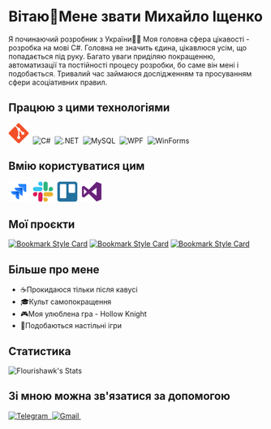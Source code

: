 # Вітаю👋Мене звати Михайло Іщенко

Я починаючий розробник з України💛💙 Моя головна сфера цікавості - розробка на мові C#. Головна не значить єдина, цікавлюся усім, що 
попадається під руку. Багато уваги приділяю покращенню, автоматизації та постійності процесу розробки, бо саме він мені і подобається.
Тривалий час займаюся дослідженням та просуванням сфери асоціативних правил.

## Працюю з цими технологіями
<div>
  <img src="https://github.com/devicons/devicon/blob/master/icons/git/git-original.svg" title="Git" alt="Git" width="40" height="40"/>&nbsp;
  <img src="https://user-images.githubusercontent.com/25181517/121405384-444d7300-c95d-11eb-959f-913020d3bf90.png" title="C#" alt="C#" width="40" height="40"/>&nbsp;
  <img src="https://user-images.githubusercontent.com/25181517/121405754-b4f48f80-c95d-11eb-8893-fc325bde617f.png" title=".NET" alt=".NET" width="40" height="40"/>&nbsp;
  <img src="https://user-images.githubusercontent.com/25181517/183896128-ec99105a-ec1a-4d85-b08b-1aa1620b2046.png" title="MySQL" alt="MySQL" width="40" height="40"/>&nbsp;
  <img src="https://i.ibb.co/98q9JyN/WPF.png" title="WPF" alt="WPF" width="40" height="40"/>&nbsp;
  <img src="https://i.ibb.co/7gpTJfp/Windows-Forms-v1-0.png" title="WinForms" alt="WinForms" width="40" height="40"/>&nbsp;
</div>

## Вмію користуватися цим
<div>
<img src="https://github.com/devicons/devicon/blob/master/icons/jira/jira-original.svg" title="Jira" alt="Jira" width="40" height="40"/>&nbsp;
<img src="https://github.com/devicons/devicon/blob/master/icons/slack/slack-original.svg" title="Slack" alt="Slack" width="40" height="40"/>&nbsp;
<img src="https://github.com/devicons/devicon/blob/master/icons/trello/trello-plain.svg" title="Trello" alt="Trello" width="40" height="40"/>&nbsp;
<img src="https://github.com/devicons/devicon/blob/master/icons/visualstudio/visualstudio-plain.svg" title="VisualStudio" alt="VisualStudio" width="40" height="40"/>&nbsp;
</div>

## Мої проєкти
[![Bookmark Style Card](https://svg.bookmark.style/api?url=https://github.com/Flourishawk/git-test&mode=dark&style=horizontal)](https://github.com/Flourishawk/git-test)
[![Bookmark Style Card](https://svg.bookmark.style/api?url=https://github.com/Flourishawk/git-test&mode=light&style=horizontal)](https://github.com/Flourishawk/git-test)
[![Bookmark Style Card](https://svg.bookmark.style/api?url=https://github.com/Flourishawk/git-test&mode=dark&style=horizontal)](https://github.com/Flourishawk/git-test)

## Більше про мене
- ☕Прокидаюся тільки після кавусі
- 🎓Культ самопокращення
- 🎮Моя улюблена гра - Hollow Knight
- 🎲Подобаються настільні ігри

## Статистика

![Flourishawk's Stats](https://github-readme-stats.vercel.app/api?username=Flourishawk&theme=blueberry&show_icons=true&hide_border=true&count_private=true)

## Зі мною можна зв'язатися за допомогою
<div id="badges">
    <a href="https://t.me/Flourishawk" target="_blank">
      <img src="https://upload.wikimedia.org/wikipedia/commons/8/82/Telegram_logo.svg" title="Telegram" alt="Telegram" width="40" height="40"/>&nbsp;
    </a>
    <a href="https://mail.google.com/mail/u/0/#inbox?compose=new" target="_blank">
      <img src="https://upload.wikimedia.org/wikipedia/commons/8/8c/Gmail_Icon_%282013-2020%29.svg" title="Gmail" alt="Gmail" width="40" height="40"/>&nbsp;
    </a>
</div>
